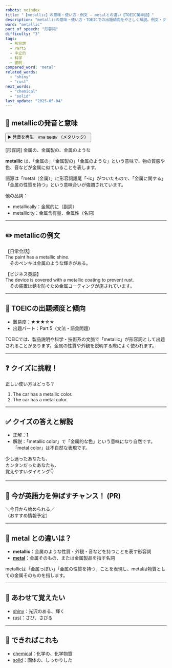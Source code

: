```yaml
---
robots: noindex
title: "【metallic】の意味・使い方・例文 ― metalとの違い【TOEIC英単語】"
description: "metallicの意味・使い方・TOEICでの出題傾向をやさしく解説。例文・クイズ付きでmetalとの違いもわかりやすく学べます。"
word: "metallic"
part_of_speech: "形容詞"
difficulty: "3"
tags:
  - 形容詞
  - Part5
  - 中立的
  - 科学
  - 説明
compared_word: "metal"
related_words:
  - "shiny"
  - "rust"
next_words:
  - "chemical"
  - "solid"
last_update: "2025-05-04"
---
```


## 🔰 metallicの発音と意味

<button class="play-audio" onclick="playTTS('metallic')">
  <span class="play-audio-main">
    ▶️ 発音を再生　/məˈtælɪk/
  </span>
  <span class="play-audio-sub">
    （メタリック）
  </span>
</button>

[形容詞] 金属の、金属製の、金属のような

**metallic** は、「金属の」「金属製の」「金属のような」という意味で、物の質感や色、音などが金属に似ていることを表します。

語源は「metal（金属）」に形容詞語尾「-ic」がついたもので、「金属に関する」「金属の性質を持つ」という意味合いが強調されています。

他の品詞：  
- metallically：金属的に（副詞）
- metallicity：金属含有量、金属性（名詞）

---

## ✏️ metallicの例文

【日常会話】  
The paint has a metallic shine.  
　そのペンキは金属のような輝きがある。

【ビジネス英語】  
The device is covered with a metallic coating to prevent rust.  
　その装置は錆を防ぐため金属コーティングが施されています。

---

## 🎯 TOEICの出題頻度と傾向

- 難易度：★★★☆☆
- 出題パート：Part 5（文法・語彙問題）

TOEICでは、製品説明や科学・技術系の文脈で「metallic」が形容詞として出題されることがあります。金属の性質や外観を説明する際によく使われます。

---

## ❓ クイズに挑戦！

正しい使い方はどっち？

1. The car has a metallic color.
2. The car has a metal color.

---

## ✅ クイズの答えと解説

- 正解：**1**
- 解説：「metallic color」で「金属的な色」という意味になり自然です。「metal color」は不自然な表現です。

少し迷ったあなたも、  
カンタンだったあなたも、  
覚えやすいタイミング👇️

---

## 🚀 今が英語力を伸ばすチャンス！ (PR)

<div class="info-center">
＼今日から始められる／<br>  
（おすすめ情報予定）
</div>

---

## 🤔  metal との違いは？

- **metallic**：金属のような性質・外観・音などを持つことを表す形容詞
- **[metal](/word/metal/)**：金属そのもの、または金属製品を指す名詞

metallicは「金属っぽい」「金属の性質を持つ」ことを表現し、metalは物質としての金属そのものを指します。

---

## 🧩 あわせて覚えたい

- [shiny](/word/shiny/)：光沢のある、輝く
- [rust](/word/rust/)：さび、さびる

---

## 📖 できればこれも

- [chemical](/word/chemical/)：化学の、化学物質
- [solid](/word/solid/)：固体の、しっかりした

<!-- cvid: aid31_bid10 -->
